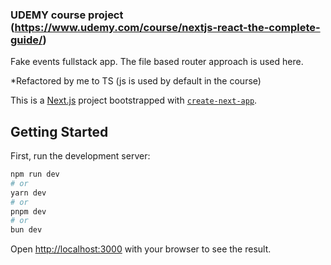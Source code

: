 ### UDEMY course project (https://www.udemy.com/course/nextjs-react-the-complete-guide/)

Fake events fullstack app. The file based router approach is used here.

\*Refactored by me to TS (js is used by default in the course)

This is a [Next.js](https://nextjs.org/) project bootstrapped with [`create-next-app`](https://github.com/vercel/next.js/tree/canary/packages/create-next-app).

## Getting Started

First, run the development server:

```bash
npm run dev
# or
yarn dev
# or
pnpm dev
# or
bun dev
```

Open [http://localhost:3000](http://localhost:3000) with your browser to see the result.
